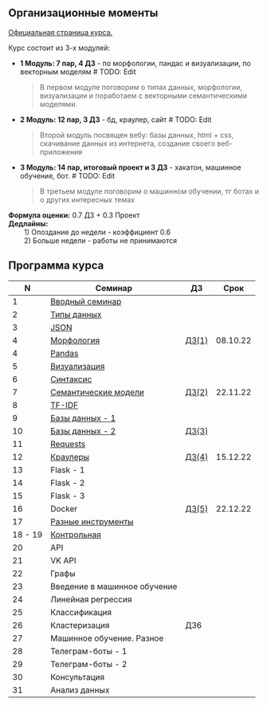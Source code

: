 ## Организационные моменты
[Официальная страница курса.](https://github.com/MikhailMsc/python_for_nlp_stud)

Курс состоит из 3-х модулей:
- **1 Модуль: 7 пар, 4 ДЗ** - по морфологии, пандас и визуализации, по векторным моделям  # TODO: Edit  
    > В первом модуле поговорим о типах данных, морфологии, визуализации и поработаем с векторными семантическими моделями.
- **2 Модуль: 12 пар, 3 ДЗ** - бд, краулер, сайт  # TODO: Edit   
    > Второй модуль посвящен вебу: базы данных, html + css, скачивание данных из интернета, создание своего веб-приложения 
- **3 Модуль: 14 пар, итоговый проект и 3 ДЗ** - хакатон, машинное обучение, бот.  # TODO: Edit
    > В третьем модуле поговорим о машинном обучении, тг ботах и о других интересных темах

**Формула оценки:** 0.7 ДЗ + 0.3 Проект  
**Дедлайны:**   
&nbsp;&nbsp;&nbsp;&nbsp;&nbsp;&nbsp;&nbsp;&nbsp;1) Опоздание до недели - коэффициент 0.6  
&nbsp;&nbsp;&nbsp;&nbsp;&nbsp;&nbsp;&nbsp;&nbsp;2) Больше недели - работы не принимаются

## Программа курса

| N  | Семинар  | ДЗ  | Срок  |
|----|---|---|---|
|    1 | [Вводный семинар](lecture_1/intro.md)  |   |   |
|    2  | [Типы данных](lecture_2/data_structures.ipynb) |   |   |
|    3  | [JSON](lecture_2/json.ipynb)  |   |   |   |
|    4  | [Морфология](lecture_3/morphology.ipynb)  | [ДЗ(1)](homework/homework_1.md) | 08.10.22 |
|    4	| [Pandas](lecture_5/pandas.ipynb) | | | |	 	 	 
|    5	| [Визуализация](lecture_6/visualization.ipynb)  | | | | 	 	 	 	 
|    6	| [Синтаксис](lecture_4/Syntax.ipynb) | | | | 	 	 	 	 
|    7	| [Семантические модели](lecture_7/Embeddings.ipynb) | [ДЗ(2)](homework/homework_2.md)| 22.11.22 | 	 	 	 
|    8 | [TF-IDF](lecture_8/TF-IDF.ipynb) | | | |	 	 	 	 
|    9 | [Базы данных - 1](lecture_9_10/databases_1.ipynb) | | | |	 	 	 	 
|    10 | [Базы данных - 2](lecture_9_10/databases_2.ipynb) | [ДЗ(3)](homework/homework_3.md) | |	 	 	 
|    11 | [Requests](lecture_11_12/requests.ipynb) | | |	 	 	 	 
|    12 | [Краулеры](lecture_11_12/crawlers.ipynb)	| [ДЗ(4)](homework/homework_4.md)| 15.12.22 |	 	 	 
|    13 | Flask - 1 | | |	 	 	 
|    14 | Flask - 2 | | | 	 	 	 
|    15 | Flask - 3 | | | 	 	 	 
|    16 | Docker |	[ДЗ(5)](homework/homework_5.md) | 22.12.22 | 	 	 	 
|    17 | [Разные инструменты](lecture_18_19/) | | |	 	 	 	 
|    18 - 19 | [Контрольная](homework/Kontrolnaya_Instruction.md) | | |	 	 	 	 
|    20 | API | | | 	 	 	 
|    21	| VK API | | |	 	 	 	 
|    22	| Графы | | |	 	 	 
|    23	| Введение в машинное обучение | | | 	 	 	 	 
|    24	| Линейная регрессия | | |	 	 	 	 
|    25	| Классификация | | |	 	 	 	 
|    26	| Кластеризация	| ДЗ6 | | 	 	 	 
|    27	| Машинное обучение. Разное | | | 	 	 	 
|    28	| Телеграм-боты - 1 | | |	 	 	 	 
|    29	| Телеграм-боты - 2 | | | 	 	 	 
|    30	| Консультация | | |	 	 	 	 
|    31	| Анализ данных | | | 	 	 	 	 